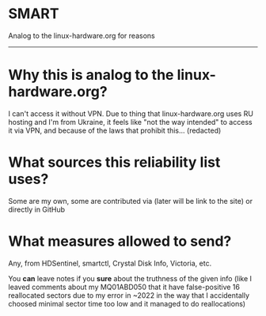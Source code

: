 # SMART
Analog to the linux-hardware.org for reasons

---

# Why this is analog to the linux-hardware.org?

I can't access it without VPN. Due to thing that linux-hardware.org uses RU hosting and I'm from Ukraine, it feels like "not the way intended" to access it via VPN, and because of the laws that prohibit this... (redacted)

# What sources this reliability list uses?

Some are my own, some are contributed via (later will be link to the site) or directly in GitHub

# What measures allowed to send?

Any, from HDSentinel, smartctl, Crystal Disk Info, Victoria, etc.

You **can** leave notes if you **sure** about the truthness of the given info (like I leaved comments about my MQ01ABD050 that it have false-positive 16 reallocated sectors due to my error in ~2022 in the way that I accidentally choosed minimal sector time too low and it managed to do reallocations)
